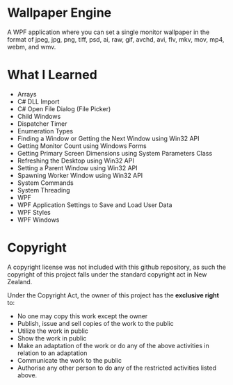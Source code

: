 # Wallpaper Engine

A WPF application where you can set a single monitor wallpaper in the format of jpeg, jpg, png, tiff, psd, ai, raw, gif, avchd, avi, flv, mkv, mov, mp4, webm, and wmv.


# What I Learned
* Arrays
* C# DLL Import
* C# Open File Dialog (File Picker)
* Child Windows
* Dispatcher Timer
* Enumeration Types
* Finding a Window or Getting the Next Window using Win32 API
* Getting Monitor Count using Windows Forms
* Getting Primary Screen Dimensions using System Parameters Class
* Refreshing the Desktop using Win32 API
* Setting a Parent Window using Win32 API
* Spawning Worker Window using Win32 API
* System Commands
* System Threading
* WPF
* WPF Application Settings to Save and Load User Data
* WPF Styles
* WPF Windows


# Copyright
A copyright license was not included with this github repository, as such the copyright of this project falls under the standard copyright act in New Zealand.

Under the Copyright Act, the owner of this project has the **exclusive right** to:
* No one may copy this work except the owner
* Publish, issue and sell copies of the work to the public
* Utilize the work in public
* Show the work in public
* Make an adaptation of the work or do any of the above activities in relation to an adaptation
* Communicate the work to the public
* Authorise any other person to do any of the restricted activities listed above.
